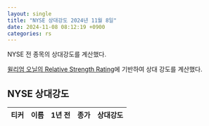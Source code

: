 ```yaml
---
layout: single
title: "NYSE 상대강도 2024년 11월 8일"
date: 2024-11-08 08:12:19 +0900
categories: rs
---
```

NYSE 전 종목의 상대강도를 계산했다.

[윌리엄 오닐의 Relative Strength Rating](https://www.williamoneil.com/proprietary-ratings-and-rankings/)에 기반하여 상대 강도를 계산했다.

## NYSE 상대강도

|티커|이름|1년 전|종가|상대강도|
|------|---|-----|--|------|
